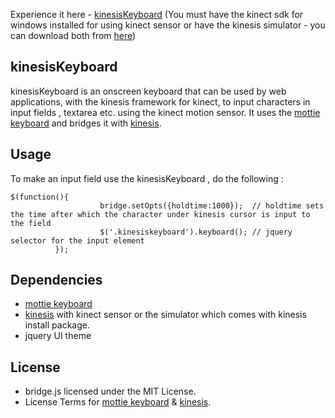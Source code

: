 Experience it here - [kinesisKeyboard](http://karyboy.github.com/kinesisKeyboard) (You must have the kinect sdk for windows installed for using kinect sensor or have the kinesis simulator - you can download both from [here](http://kinesis.io))

## kinesisKeyboard


kinesisKeyboard is an onscreen keyboard that can be used by web applications, with the kinesis framework for kinect, to input characters in input fields , textarea etc. using the kinect motion sensor. It uses the [mottie keyboard](https://github.com/Mottie/Keyboard) and bridges it with [kinesis](http://kinesis-io.github.io/).

## Usage


To make an input field use the kinesisKeyboard , do the following :

	$(function(){
                        bridge.setOpts({holdtime:1000});  // holdtime sets the time after which the character under kinesis cursor is input to the field
                        $('.kinesiskeyboard').keyboard(); // jquery selector for the input element 
              });

## Dependencies


* [mottie keyboard](https://github.com/Mottie/Keyboard)
* [kinesis](http://kinesis-io.github.io/) with kinect sensor or the simulator which comes with kinesis install package.
* jquery UI theme

## License


* bridge.js licensed under the MIT License.
* License Terms for [mottie keyboard](https://github.com/Mottie/Keyboard) & [kinesis](http://kinesis-io.github.io/).

